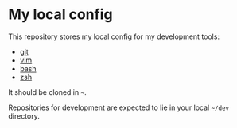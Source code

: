 # My local config

This repository stores my local config for my development tools:
- [git](https://git-scm.com/docs)
- [vim](https://vimhelp.org/)
- [bash](https://www.gnu.org/software/bash/manual/bash.html)
- [zsh](https://zsh.sourceforge.io/Doc/Release/zsh_toc.html)

It should be cloned in  `~`.

Repositories for development are expected to lie in your local `~/dev` directory.
